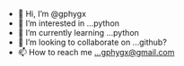 - 👋 Hi, I’m @gphygx
- 👀 I’m interested in ...python
- 🌱 I’m currently learning ...python
- 💞️ I’m looking to collaborate on ...github?
- 📫 How to reach me ...gphygx@gmail.com

<!---
gphygx/gphygx is a ✨ special ✨ repository because its `README.md` (this file) appears on your GitHub profile.
You can click the Preview link to take a look at your changes.
--->
